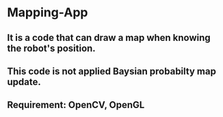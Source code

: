 # Mapping-App
## It is a code that can draw a map when knowing the robot's position.
## This code is not applied Baysian probabilty map update.
## Requirement: OpenCV, OpenGL

